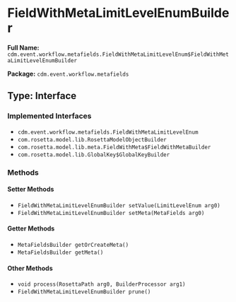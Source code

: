 # FieldWithMetaLimitLevelEnumBuilder

**Full Name:** `cdm.event.workflow.metafields.FieldWithMetaLimitLevelEnum$FieldWithMetaLimitLevelEnumBuilder`

**Package:** `cdm.event.workflow.metafields`

## Type: Interface

### Implemented Interfaces

- `cdm.event.workflow.metafields.FieldWithMetaLimitLevelEnum`
- `com.rosetta.model.lib.RosettaModelObjectBuilder`
- `com.rosetta.model.lib.meta.FieldWithMeta$FieldWithMetaBuilder`
- `com.rosetta.model.lib.GlobalKey$GlobalKeyBuilder`

### Methods

#### Setter Methods

- `FieldWithMetaLimitLevelEnumBuilder setValue(LimitLevelEnum arg0)`
- `FieldWithMetaLimitLevelEnumBuilder setMeta(MetaFields arg0)`

#### Getter Methods

- `MetaFieldsBuilder getOrCreateMeta()`
- `MetaFieldsBuilder getMeta()`

#### Other Methods

- `void process(RosettaPath arg0, BuilderProcessor arg1)`
- `FieldWithMetaLimitLevelEnumBuilder prune()`

